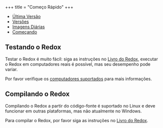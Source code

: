 +++
title = "Começo Rápido"
+++

- [Última Versão](https://www.redox-os.org/news/release-0.9.0/)
- [Versões](https://gitlab.redox-os.org/redox-os/redox/-/releases)
- [Imagens Diárias](https://static.redox-os.org/img/)
- [Começando](https://doc.redox-os.org/book/getting-started.html)

## Testando o Redox

Testar o Redox é muito fácil: siga as instruções no [Livro do Redox](https://doc.redox-os.org/book/trying-out-redox.html), executar o Redox em computadores reais é possível, mas seu desempenho pode variar.

Por favor verifique os [computadores suportados](https://gitlab.redox-os.org/redox-os/redox/-/blob/master/HARDWARE.md) para mais informações.

## Compilando o Redox

Compilando o Redox a partir do código-fonte é suportado no Linux e deve funcionar em outras plataformas, mas não atualmente no Windows.

Para compilar o Redox, por favor siga as instruções no [Livro do Redox](https://doc.redox-os.org/book/podman-build.html).
